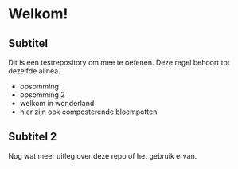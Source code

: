 # Welkom!

## Subtitel

Dit is een testrepository om mee te oefenen.
Deze regel behoort tot dezelfde alinea.

- opsomming
- opsomming 2
- welkom in wonderland
- hier zijn ook composterende bloempotten

## Subtitel 2

Nog wat meer uitleg over deze repo of 
het gebruik ervan.
